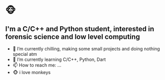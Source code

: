 # 🐵

## I'm a C/C++ and Python student, interested in forensic science and low level computing

- 🔭 I’m currently chilling, making some small projects and doing nothing special atm
- 🌱 I’m currently learning C/C++, Python, Dart
- 📫 How to reach me: ...
- 🐵 i love monkeys
